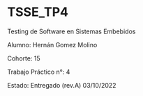 # TSSE_TP4

Testing de Software en Sistemas Embebidos

Alumno: Hernán Gomez Molino

Cohorte: 15

Trabajo Práctico n°: 4

Estado: Entregado (rev.A) 03/10/2022